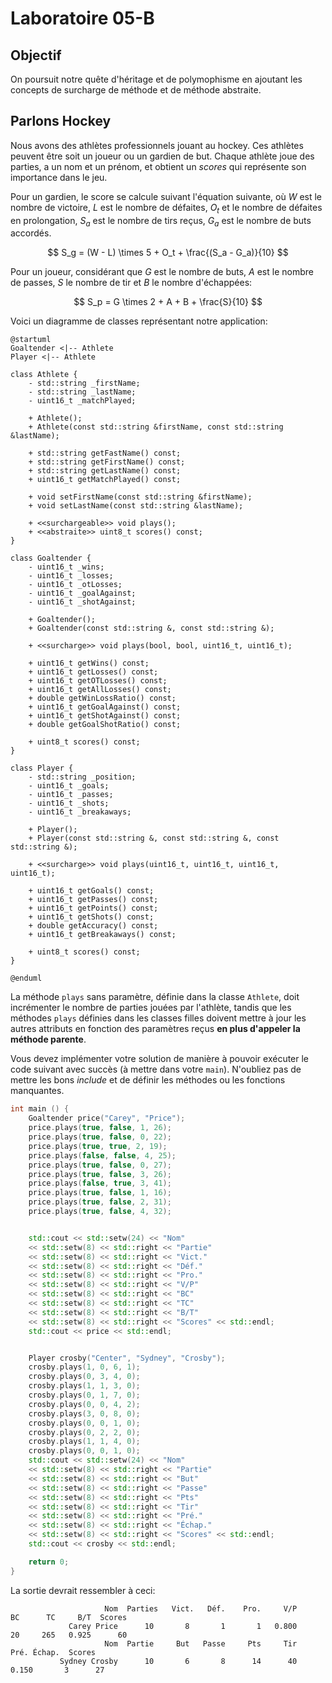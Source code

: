 # Laboratoire 05-B

## Objectif

On poursuit notre quête d'héritage et de polymophisme en ajoutant les concepts de surcharge de méthode et de méthode abstraite.

## Parlons Hockey

Nous avons des athlètes professionnels jouant au hockey. Ces athlètes peuvent être soit un joueur ou un gardien de but. Chaque athlète joue des parties, a un nom et un prénom, et obtient un *scores* qui représente son importance dans le jeu.

Pour un gardien, le score se calcule suivant l'équation suivante, où $W$ est le nombre de victoire, $L$ est le nombre de défaites, $O_t$ et le nombre de défaites en prolongation, $S_a$ est le nombre de tirs reçus, $G_a$ est le nombre de buts accordés.

$$
S_g = (W - L) \times 5 + O_t + \frac{(S_a - G_a)}{10}
$$

Pour un joueur, considérant que $G$ est le nombre de buts, $A$ est le nombre de passes, $S$ le nombre de tir et $B$ le nombre d'échappées:

$$
S_p = G \times 2 + A + B + \frac{S}{10}
$$

Voici un diagramme de classes représentant notre application:

```plantuml
@startuml
Goaltender <|-- Athlete
Player <|-- Athlete

class Athlete {
    - std::string _firstName;
    - std::string _lastName;
    - uint16_t _matchPlayed;

    + Athlete();
    + Athlete(const std::string &firstName, const std::string &lastName);

    + std::string getFastName() const;
    + std::string getFirstName() const;
    + std::string getLastName() const;
    + uint16_t getMatchPlayed() const;

    + void setFirstName(const std::string &firstName);
    + void setLastName(const std::string &lastName);

    + <<surchargeable>> void plays();
    + <<abstraite>> uint8_t scores() const;
}

class Goaltender {
    - uint16_t _wins;
    - uint16_t _losses;
    - uint16_t _otLosses;
    - uint16_t _goalAgainst;
    - uint16_t _shotAgainst;

    + Goaltender();
    + Goaltender(const std::string &, const std::string &);

    + <<surcharge>> void plays(bool, bool, uint16_t, uint16_t);

    + uint16_t getWins() const;
    + uint16_t getLosses() const;
    + uint16_t getOTLosses() const;
    + uint16_t getAllLosses() const;
    + double getWinLossRatio() const;
    + uint16_t getGoalAgainst() const;
    + uint16_t getShotAgainst() const;
    + double getGoalShotRatio() const;

    + uint8_t scores() const;
}

class Player {
    - std::string _position;
    - uint16_t _goals;
    - uint16_t _passes;
    - uint16_t _shots;
    - uint16_t _breakaways;

    + Player();
    + Player(const std::string &, const std::string &, const std::string &);

    + <<surcharge>> void plays(uint16_t, uint16_t, uint16_t, uint16_t);

    + uint16_t getGoals() const;
    + uint16_t getPasses() const;
    + uint16_t getPoints() const;
    + uint16_t getShots() const;
    + double getAccuracy() const;
    + uint16_t getBreakaways() const;

    + uint8_t scores() const;
}

@enduml
```

La méthode `plays` sans paramètre, définie dans la classe `Athlete`, doit incrémenter le nombre de parties jouées par l'athlète, tandis que les méthodes `plays` définies dans les classes filles doivent mettre à jour les autres attributs en fonction des paramètres reçus **en plus d'appeler la méthode parente**.

Vous devez implémenter votre solution de manière à pouvoir exécuter le code suivant avec succès (à mettre dans votre `main`). N'oubliez pas de mettre les bons *include* et de définir les méthodes ou les fonctions manquantes.


```cpp
int main () {
    Goaltender price("Carey", "Price");
    price.plays(true, false, 1, 26);
    price.plays(true, false, 0, 22);
    price.plays(true, true, 2, 19);
    price.plays(false, false, 4, 25);
    price.plays(true, false, 0, 27);
    price.plays(true, false, 3, 26);
    price.plays(false, true, 3, 41);
    price.plays(true, false, 1, 16);
    price.plays(true, false, 2, 31);
    price.plays(true, false, 4, 32);


    std::cout << std::setw(24) << "Nom"
    << std::setw(8) << std::right << "Partie"
    << std::setw(8) << std::right << "Vict."
    << std::setw(8) << std::right << "Déf."
    << std::setw(8) << std::right << "Pro."
    << std::setw(8) << std::right << "V/P"
    << std::setw(8) << std::right << "BC"
    << std::setw(8) << std::right << "TC"
    << std::setw(8) << std::right << "B/T"
    << std::setw(8) << std::right << "Scores" << std::endl;
    std::cout << price << std::endl;


    Player crosby("Center", "Sydney", "Crosby");
    crosby.plays(1, 0, 6, 1);
    crosby.plays(0, 3, 4, 0);
    crosby.plays(1, 1, 3, 0);
    crosby.plays(0, 1, 7, 0);
    crosby.plays(0, 0, 4, 2);
    crosby.plays(3, 0, 8, 0);
    crosby.plays(0, 0, 1, 0);
    crosby.plays(0, 2, 2, 0);
    crosby.plays(1, 1, 4, 0);
    crosby.plays(0, 0, 1, 0);
    std::cout << std::setw(24) << "Nom"
    << std::setw(8) << std::right << "Partie"
    << std::setw(8) << std::right << "But"
    << std::setw(8) << std::right << "Passe"
    << std::setw(8) << std::right << "Pts"
    << std::setw(8) << std::right << "Tir"
    << std::setw(8) << std::right << "Pré."
    << std::setw(8) << std::right << "Échap."
    << std::setw(8) << std::right << "Scores" << std::endl;
    std::cout << crosby << std::endl;

    return 0;
}
```

La sortie devrait ressembler à ceci:

```
                     Nom  Parties   Vict.   Déf.    Pro.     V/P      BC      TC     B/T  Scores
             Carey Price      10       8       1       1   0.800      20     265   0.925      60
                     Nom  Partie     But   Passe     Pts     Tir   Pré. Échap.  Scores
           Sydney Crosby      10       6       8      14      40   0.150       3      27
```
